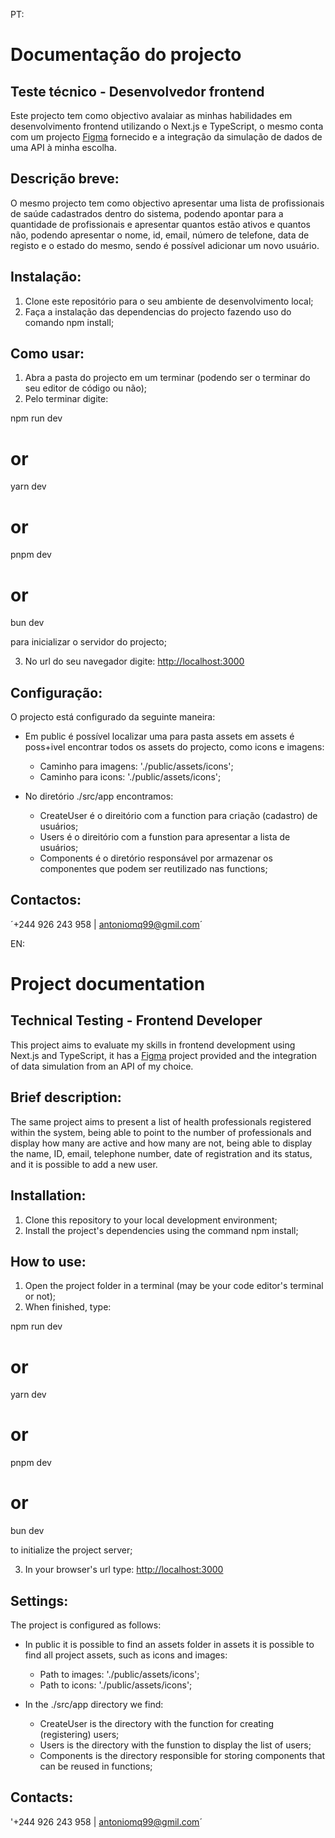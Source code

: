 PT:
# Documentação do projecto
## Teste técnico - Desenvolvedor frontend

Este projecto tem como objectivo avalaiar as minhas habilidades em desenvolvimento frontend utilizando o Next.js e TypeScript, o mesmo conta com um projecto  [Figma](https://www.figma.com/file/CeRoxkJLRx0ttepu7XeMMl/Kans-%F0%9F%8F%A5-%7C-Hospital-Management-System-(SaaS)-(Community)?type=design&node-id=0-1&mode=design&t=jgTewhPmhdPwEPIy-0) fornecido e a integração da simulação de dados de uma API à minha escolha.

## Descrição breve:

O mesmo projecto tem como objectivo apresentar uma lista de profissionais de saúde cadastrados dentro do sistema, podendo apontar para a quantidade de profissionais e apresentar quantos estão ativos e quantos não, podendo apresentar o nome, id, email, número de telefone, data de registo e o estado do mesmo, sendo é    possível adicionar um novo usuário.


## Instalação:
1. Clone este repositório para o seu ambiente de desenvolvimento local;
2. Faça a instalação das dependencias do projecto fazendo uso do comando
npm install;

## Como usar:
1. Abra a pasta do projecto em um terminar (podendo ser o terminar do seu editor de código ou não);
2. Pelo terminar digite:

npm run dev
# or
yarn dev
# or
pnpm dev
# or
bun dev

para inicializar o servidor do projecto;

3. No url do seu navegador digite: [http://localhost:3000](http://localhost:3000)

## Configuração:

O projecto está configurado da seguinte maneira:
- Em public é possível localizar uma para pasta assets em assets é poss+ivel encontrar todos os
assets do projecto, como icons e imagens: 
    - Caminho para imagens: './public/assets/icons';
    - Caminho para icons: './public/assets/icons';

- No diretório ./src/app encontramos:
    - CreateUser é o direitório com a function para criação (cadastro) de usuários;
    - Users é o direitório com a funstion para apresentar a lista de usuários;
    - Components é o diretório responsável por armazenar os componentes que podem ser reutilizado
    nas functions;

## Contactos:
´+244 926 243 958 | antoniomq99@gmil.com´



EN:
# Project documentation
## Technical Testing - Frontend Developer

This project aims to evaluate my skills in frontend development using Next.js and TypeScript, it has a  [Figma](https://www.figma.com/file/CeRoxkJLRx0ttepu7XeMMl/Kans-%F0%9F%8F%A5-%7C-Hospital-Management-System-(SaaS)-(Community)?type=design&node-id=0-1&mode=design&t=jgTewhPmhdPwEPIy-0) project provided and the integration of data simulation from an API of my choice.

## Brief description:

The same project aims to present a list of health professionals registered within the system, being able to point to the number of professionals and display how many are active and how many are not, being able to display the name, ID, email, telephone number, date of registration and its status, and it is possible to add a new user.


## Installation:
1. Clone this repository to your local development environment;
2. Install the project's dependencies using the command
npm install;

## How to use:
1. Open the project folder in a terminal (may be your code editor's terminal or not);
2. When finished, type:

npm run dev
# or
yarn dev
# or
pnpm dev
# or
bun dev

to initialize the project server;

3. In your browser's url type: [http://localhost:3000](http://localhost:3000)

## Settings:

The project is configured as follows:
- In public it is possible to find an assets folder in assets it is possible to find all
project assets, such as icons and images:
     - Path to images: './public/assets/icons';
     - Path to icons: './public/assets/icons';

- In the ./src/app directory we find:
     - CreateUser is the directory with the function for creating (registering) users;
     - Users is the directory with the funstion to display the list of users;
     - Components is the directory responsible for storing components that can be reused
     in functions;

## Contacts:
'+244 926 243 958 | antoniomq99@gmil.com´
